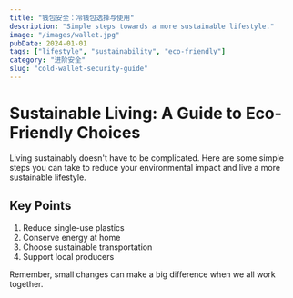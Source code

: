 ```yaml
---
title: "钱包安全：冷钱包选择与使用"
description: "Simple steps towards a more sustainable lifestyle."
image: "/images/wallet.jpg"
pubDate: 2024-01-01
tags: ["lifestyle", "sustainability", "eco-friendly"]
category: "进阶安全"
slug: "cold-wallet-security-guide"
---
```


# Sustainable Living: A Guide to Eco-Friendly Choices

Living sustainably doesn't have to be complicated. Here are some simple steps you can take to reduce your environmental impact and live a more sustainable lifestyle.

## Key Points

1. Reduce single-use plastics
2. Conserve energy at home
3. Choose sustainable transportation
4. Support local producers

Remember, small changes can make a big difference when we all work together.